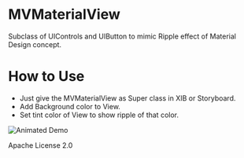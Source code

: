 # MVMaterialView
Subclass of UIControls and UIButton to mimic Ripple effect of Material Design concept.


# How to Use
 - Just give the MVMaterialView as Super class in XIB or Storyboard.
 - Add Background color to View.
 - Set tint color of View to show ripple of that color.


![Animated Demo](https://www.dropbox.com/s/zesi91gc0dadwc6/MaterialViewDemo.gif?dl=1)


Apache License 2.0
